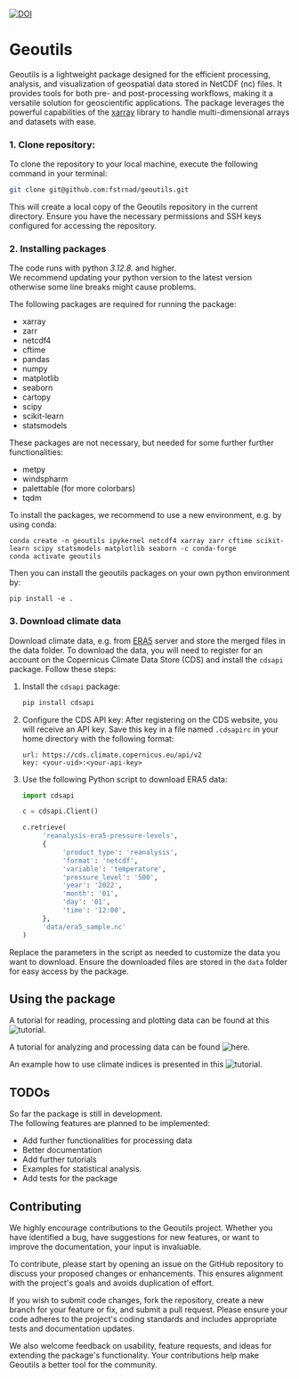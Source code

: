 [![DOI](https://zenodo.org/badge/574990518.svg)](https://zenodo.org/badge/latestdoi/574990518)

# Geoutils

Geoutils is a lightweight package designed for the efficient processing, analysis, and visualization of geospatial data stored in NetCDF (nc) files. It provides tools for both pre- and post-processing workflows, making it a versatile solution for geoscientific applications. The package leverages the powerful capabilities of the [xarray](https://xarray.pydata.org/) library to handle multi-dimensional arrays and datasets with ease.

### 1. Clone repository:
To clone the repository to your local machine, execute the following command in your terminal:

```bash
git clone git@github.com:fstrnad/geoutils.git
```

This will create a local copy of the Geoutils repository in the current directory. Ensure you have the necessary permissions and SSH keys configured for accessing the repository.


### 2. Installing packages
The code runs with python *3.12.8.* and higher. <br>
We recommend updating your python version to the latest version otherwise some line breaks might cause problems. <br>

The following packages are required for running the package: <br>
- xarray
- zarr
- netcdf4
- cftime
- pandas
- numpy
- matplotlib
- seaborn
- cartopy
- scipy
- scikit-learn
- statsmodels

These packages are not necessary, but needed for some further further functionalities:
- metpy
- windspharm
- palettable (for more colorbars)
- tqdm

To install the packages, we recommend to use a new environment, e.g. by using conda:
```
conda create -n geoutils ipykernel netcdf4 xarray zarr cftime scikit-learn scipy statsmodels matplotlib seaborn -c conda-forge
conda activate geoutils
```
Then you can install the geoutils packages on your own python environment by:
```
pip install -e .
```

### 3. Download climate data
Download climate data, e.g. from [ERA5](https://cds.climate.copernicus.eu/cdsapp#!/dataset/reanalysis-era5-pressure-levels?tab=overview) server and store the merged files in the data folder.
To download the data, you will need to register for an account on the Copernicus Climate Data Store (CDS) and install the `cdsapi` package. Follow these steps:

1. Install the `cdsapi` package:
    ```bash
    pip install cdsapi
    ```

2. Configure the CDS API key:
    After registering on the CDS website, you will receive an API key. Save this key in a file named `.cdsapirc` in your home directory with the following format:
    ```
    url: https://cds.climate.copernicus.eu/api/v2
    key: <your-uid>:<your-api-key>
    ```

3. Use the following Python script to download ERA5 data:
    ```python
    import cdsapi

    c = cdsapi.Client()

    c.retrieve(
         'reanalysis-era5-pressure-levels',
         {
              'product_type': 'reanalysis',
              'format': 'netcdf',
              'variable': 'temperature',
              'pressure_level': '500',
              'year': '2022',
              'month': '01',
              'day': '01',
              'time': '12:00',
         },
         'data/era5_sample.nc'
    )
    ```

Replace the parameters in the script as needed to customize the data you want to download. Ensure the downloaded files are stored in the `data` folder for easy access by the package.

## Using the package

A tutorial for reading, processing and plotting data can be found at this ![tutorial](tutorials/plotting_tutorial.ipynb).

A tutorial for analyzing and processing data can be found ![here](tutorials/analysis_tutorial.ipynb).

An example how to use climate indices is presented in this ![tutorial](tutorials/climate_indices.ipynb).



## TODOs
So far the package is still in development.<br>
The following features are planned to be implemented:
- Add further functionalities for processing data
- Better documentation
- Add further tutorials
- Examples for statistical analysis.
- Add tests for the package

## Contributing
We highly encourage contributions to the Geoutils project. Whether you have identified a bug, have suggestions for new features, or want to improve the documentation, your input is invaluable.

To contribute, please start by opening an issue on the GitHub repository to discuss your proposed changes or enhancements. This ensures alignment with the project's goals and avoids duplication of effort.

If you wish to submit code changes, fork the repository, create a new branch for your feature or fix, and submit a pull request. Please ensure your code adheres to the project's coding standards and includes appropriate tests and documentation updates.

We also welcome feedback on usability, feature requests, and ideas for extending the package's functionality. Your contributions help make Geoutils a better tool for the community.





